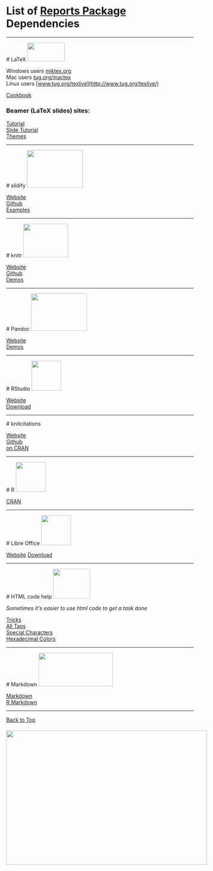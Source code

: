 # List of [Reports Package](https://github.com/trinker/reports) Dependencies



<hr>
# LaTeX
<a href="http://www.latex-project.org/"><img src="http://www.cec-2009.org/files/submission/LaTeXLogo.png" width="100" height="50"></a>


Windows users [miktex.org](http://miktex.org/)     
Mac users [tug.org/mactex](http://tug.org/mactex/)     
Linux users [www.tug.org/texlive](http://www.tug.org/texlive/) 

[Cookbook](http://www.personal.ceu.hu/tex/cookbook.html)

### Beamer (LaTeX slides) sites:    
[Tutorial](http://www.math.umbc.edu/~rouben/beamer/)     
[Slide Tutorial](http://www.uncg.edu/cmp/reu/presentations/Charles%20Batts%20-%20Beamer%20Tutorial.pdf)       
[Themes](http://deic.uab.es/~iblanes/beamer_gallery/)    
<hr>
# slidify 
<a href="https://github.com/ramnathv/slidify"><img src="http://ramnathv.github.com/slidifyExamples/examples/io2012/assets/img/slidify_logo.png" width="150" height="100"></a>


[Website](http://ramnathv.github.io/slidify/)     
[Github](https://github.com/ramnathv/slidify)     
[Examples](https://github.com/ramnathv/slidifyexamples)    
<hr>
# knitr 
<a href="http://yihui.name/knitr/"><img src="http://yihui.name/knitr/images/knit-logo.png" width="120" height="90"></a>


[Website](http://yihui.name/knitr/)     
[Github](https://github.com/yihui/knitr)     
[Demos](http://yihui.name/knitr/demos)    
<hr>
# Pandoc
<a href="http://johnmacfarlane.net/pandoc/"><img src="http://www.uniquesquared.com/blog/wp-content/uploads/2011/03/swiss-army-knife.jpg" width="150" height="100"></a>


[Website](http://johnmacfarlane.net/pandoc/)       
[Demos](http://johnmacfarlane.net/pandoc/demos.html) 
<hr>
# RStudio
<a href="http://www.rstudio.com/"><img src="http://www.osxtoy.com/wp-content/uploads/2011/03/RStudio_logo.png" width="80" height="80"></a>


[Website](http://www.rstudio.com/)       
[Download](http://www.rstudio.com/ide/download/) 
<hr>
# knitcitations

[Website](http://carlboettiger.info/2012/05/30/knitcitations.html)     
[Github](https://github.com/cboettig/knitcitations)     
[on CRAN](http://cran.r-project.org/web/packages/knitcitations/)  
<hr>
# R
<a href="http://cran.us.r-project.org/"><img src="http://www.thinkr.spatialfiltering.com/images/Rlogo.png" width="80" height="80"></a>

   
[CRAN](http://cran.us.r-project.org/)  
<hr>
# Libre Office
<a href="http://www.libreoffice.org/"><img src="http://coolasgeek.com/wp-content/uploads/2013/02/libreofficelogo.png" width="80" height="80"></a>

   
[Website](http://www.libreoffice.org/) 
[Download](http://www.libreoffice.org/download)
<hr>
# HTML code help
<a href="http://www.w3schools.com/html/html5_intro.asp"><img src="http://www.red-team-design.com/wp-content/uploads/2011/01/css3-html5-logo.png" width="100" height="80"></a>

*Sometimes it's easier to use html code to get a task done*    

[Tricks](http://wuhzzles.deviantart.com/journal/HTML-Text-Codes-Tips-and-Tricks-for-dA-214210259)    
[All Tags](http://www.w3schools.com/tags/tag_phrase_elements.asp)       
[Special Characters](http://www.utexas.edu/learn/html/spchar.html)    
[Hexadecimal Colors](http://www.pagetutor.com/common/bgcolors1536.html)    
<hr>
# Markdown
<a href="http://daringfireball.net/projects/markdown/"><img src="http://daringfireball.net/graphics/logos/" width="200" height="90"></a>

  

[Markdown](http://daringfireball.net/projects/markdown/)     
[R Markdown](http://www.rstudio.com/ide/docs/authoring/using_markdown)     

<hr>
<p class="rightJustified"><a href="#"> Back to Top </a></p>  
<div style="width:567px;margin:auto;">
    <p><a href="https://github.com/trinker/reports"><img src="https://dl.dropboxusercontent.com/u/61803503/packages/reports.PNG" width="540" height="360"></a></p>
</div>



